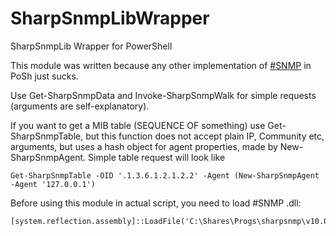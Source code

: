 # SharpSnmpLibWrapper
SharpSnmpLib Wrapper for PowerShell

This module was written because any other implementation of [#SNMP](https://github.com/lextm/sharpsnmplib) in PoSh just sucks.

Use Get-SharpSnmpData and Invoke-SharpSnmpWalk for simple requests (arguments are self-explanatory).

If you want to get a MIB table (SEQUENCE OF something) use Get-SharpSnmpTable, but this function does not accept plain IP, Community etc, arguments, but uses a hash object for agent properties, made by New-SharpSnmpAgent.
Simple table request will look like 
```
Get-SharpSnmpTable -OID '.1.3.6.1.2.1.2.2' -Agent (New-SharpSnmpAgent -Agent '127.0.0.1')
```

Before using this module in actual script, you need to load #SNMP .dll:
```
[system.reflection.assembly]::LoadFile('C:\Shares\Progs\sharpsnmp\v10.0.7\net452\SharpSnmpLib.dll')
```
